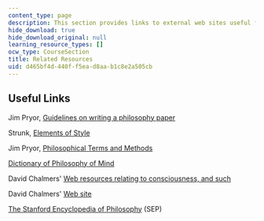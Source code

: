 ```yaml
---
content_type: page
description: This section provides links to external web sites useful for the course.
hide_download: true
hide_download_original: null
learning_resource_types: []
ocw_type: CourseSection
title: Related Resources
uid: d465bf4d-440f-f5ea-d8aa-b1c8e2a505cb
---
```


Useful Links
------------

Jim Pryor, [Guidelines on writing a philosophy paper](http://www.jimpryor.net/teaching/guidelines/writing.html)

Strunk, [Elements of Style](http://www.bartleby.com/141/index.html)

Jim Pryor, [Philosophical Terms and Methods](http://www.jimpryor.net/teaching/vocab/index.html)

[Dictionary of Philosophy of Mind](http://philosophy.uwaterloo.ca/MindDict/)

David Chalmers' [Web resources relating to consciousness, and such](http://consc.net/resources/)

David Chalmers' [Web site](http://consc.net/chalmers/)

[The Stanford Encyclopedia of Philosophy](http://plato.stanford.edu/contents.html) (SEP)